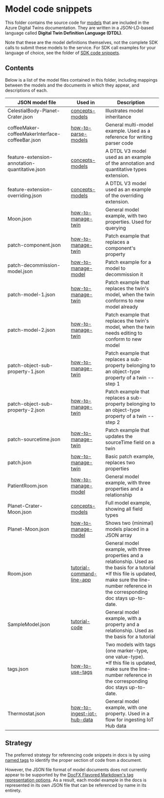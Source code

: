 # Model code snippets

This folder contains the source code for [models](https://docs.microsoft.com/azure/digital-twins/concepts-models) that are included in the Azure Digital Twins documentation. They are written in a JSON-LD-based language called **Digital Twin Definition Language (DTDL)**. 

Note that these are the model definitions themselves, not the complete SDK calls to submit these models to the service. For SDK call examples for your language of choice, see the folder of [SDK code snippets](/sdks).

## Contents

Below is a list of the model files contained in this folder, including mappings between the models and the documents in which they appear, and descriptions of each.

| JSON model file | Used in | Description
| --- | --- | --- |
| CelestialBody-Planet-Crater.json | [concepts-models](https://docs.microsoft.com/azure/digital-twins/concepts-models) | Illustrates model inheritance |
| coffeeMaker-coffeeMakerInterface-coffeeBar.json | [how-to-parse-models](https://docs.microsoft.com/azure/digital-twins/how-to-parse-models) | General multi-model example. Used as a reference for writing parser code |
| feature-extension-annotation-quantitative.json | [concepts-models](https://docs.microsoft.com/azure/digital-twins/concepts-models) | A DTDL V3 model used as an example of the annotation and quantitative types extension. |
| feature-extension-overriding.json | [concepts-models](https://docs.microsoft.com/azure/digital-twins/concepts-models) | A DTDL V3 model used as an example of the overriding extension. |
| Moon.json | [how-to-manage-twin](https://docs.microsoft.com/azure/digital-twins/how-to-manage-twin) | General model example, with two properties. Used for querying |
| patch-component.json | [how-to-manage-twin](https://docs.microsoft.com/azure/digital-twins/how-to-manage-twin) | Patch example that replaces a component's property |
| patch-decommission-model.json | [how-to-manage-model](https://docs.microsoft.com/azure/digital-twins/how-to-manage-twin) | Patch example for a model to decommission it |
| patch-model-1.json | [how-to-manage-twin](https://docs.microsoft.com/azure/digital-twins/how-to-manage-twin) | Patch example that replaces the twin's model, when the twin conforms to new model already |
| patch-model-2.json | [how-to-manage-twin](https://docs.microsoft.com/azure/digital-twins/how-to-manage-twin) | Patch example that replaces the twin's model, when the twin needs editing to conform to new model |
| patch-object-sub-property-1.json | [how-to-manage-twin](https://docs.microsoft.com/azure/digital-twins/how-to-manage-twin) | Patch example that replaces a sub-property belonging to an object-type property of a twin -- step 1 |
| patch-object-sub-property-2.json | [how-to-manage-twin](https://docs.microsoft.com/azure/digital-twins/how-to-manage-twin) | Patch example that replaces a sub-property belonging to an object-type property of a twin -- step 2 |
| patch-sourcetime.json | [how-to-manage-twin](https://docs.microsoft.com/azure/digital-twins/how-to-manage-twin) | Patch example that updates the sourceTime field on a twin |
| patch.json | [how-to-manage-twin](https://docs.microsoft.com/azure/digital-twins/how-to-manage-twin) | Basic patch example, replaces two properties |
| PatientRoom.json | [how-to-manage-model](https://docs.microsoft.com/azure/digital-twins/how-to-manage-model) | General model example, with three properties and a relationship |
| Planet-Crater-Moon.json | [concepts-models](https://docs.microsoft.com/azure/digital-twins/concepts-models) | Full model example, showing all field types |
| Planet-Moon.json | [how-to-manage-model](https://docs.microsoft.com/azure/digital-twins/how-to-manage-model) | Shows two (minimal) models placed in a JSON array |
| Room.json | [tutorial-command-line-app](https://docs.microsoft.com/azure/digital-twins/tutorial-command-line-app) | General model example, with three properties and a relationship. Used as the basis for a tutorial<br>*If this file is updated, make sure the line-number reference in the corresponding doc stays up-to-date. |
| SampleModel.json | [tutorial-code](https://docs.microsoft.com/azure/digital-twins/tutorial-code) | General model example, with a property and a relationship. Used as the basis for a tutorial |
| tags.json | [how-to-use-tags](https://docs.microsoft.com/azure/digital-twins/how-to-use-tags) | Two models with tags (one marker-type, one value-type).<br>*If this file is updated, make sure the line-number reference in the corresponding doc stays up-to-date. |
| Thermostat.json | [how-to-ingest-iot-hub-data](https://docs.microsoft.com/azure/digital-twins/how-to-ingest-iot-hub-data) | General model example, with one property. Used in a flow for ingesting IoT Hub data |

## Strategy

The preferred strategy for referencing code snippets in docs is by using [named tags](https://review.docs.microsoft.com/help/contribute/code-in-docs?branch=master#named-snippet) to identify the proper section of code from a document.

However, the JSON file format of model documents does not currently appear to be supported by the [DocFX Flavored Markdown's tag representation options](https://dotnet.github.io/docfx/spec/docfx_flavored_markdown.html#tag-name-representation-in-code-snippet-source-file). As a result, each model example in the docs is represented in its own JSON file that can be referenced by name in its entirety.